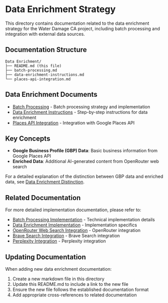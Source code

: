 # Data Enrichment Strategy

This directory contains documentation related to the data enrichment strategy for the Water Damage CA project, including batch processing and integration with external data sources.

## Documentation Structure

```
Data Enrichment/
├── README.md (this file)
├── batch-processing.md
├── data-enrichment-instructions.md
└── places-api-integration.md
```

## Data Enrichment Documents

- [Batch Processing](./batch-processing.md) - Batch processing strategy and implementation
- [Data Enrichment Instructions](./data-enrichment-instructions.md) - Step-by-step instructions for data enrichment
- [Places API Integration](./places-api-integration.md) - Integration with Google Places API

## Key Concepts

- **Google Business Profile (GBP) Data**: Basic business information from Google Places API
- **Enriched Data**: Additional AI-generated content from OpenRouter web search

For a detailed explanation of the distinction between GBP data and enriched data, see [Data Enrichment Distinction](../../docs/data-enrichment-distinction.md).

## Related Documentation

For more detailed implementation documentation, please refer to:

- [Batch Processing Implementation](../../docs/batch-processing.md) - Technical implementation details
- [Data Enrichment Implementation](../../docs/enriched-data-implementation.md) - Implementation specifics
- [OpenRouter Web Search Integration](../../docs/openrouter-search-integration.md) - OpenRouter integration
- [Brave Search Integration](../../docs/brave-search-integration.md) - Brave Search integration
- [Perplexity Integration](../../docs/perplexity-mcp-server-guide.md) - Perplexity integration

## Updating Documentation

When adding new data enrichment documentation:

1. Create a new markdown file in this directory
2. Update this README.md to include a link to the new file
3. Ensure the new file follows the established documentation format
4. Add appropriate cross-references to related documentation
